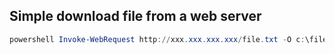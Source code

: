 Simple download file from a web server
--------------------------------------
```powershell
powershell Invoke-WebRequest http://xxx.xxx.xxx.xxx/file.txt -O c:\file.txt
```
